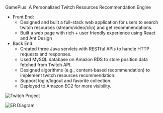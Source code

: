 GamePlus: A Personalized Twitch Resources Recommendation Engine
 - Front End:
    - Designed and built a full-stack web application for users to search twitch resources (stream/video/clip) and get recommendations. 
    - Built a web page with rich + user friendly experience using React and Ant Design
 - Back End:
   - Created three Java servlets with RESTful APIs to handle HTTP requests and responses.
   - Used MySQL database on Amazon RDS to store position data fetched from Twitch API.
   - Designed algorithms (e.g., content-based recommendation) to implement twitch resources recommendation.
   - Support login/logout and favorite collection.
   - Deployed to Amazon EC2 for more visibility.

![Twitch Project](https://user-images.githubusercontent.com/107577761/180881055-bd10dd78-be3a-4eda-b0d8-fee2e9a59031.jpeg)

![ER Diagram](https://user-images.githubusercontent.com/107577761/184510570-eea8503b-06f3-4ef3-a569-dcd02c26f928.jpg)

